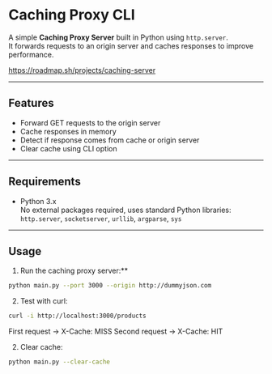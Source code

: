 # Caching Proxy CLI

A simple **Caching Proxy Server** built in Python using `http.server`.  
It forwards requests to an origin server and caches responses to improve performance.  

https://roadmap.sh/projects/caching-server


---


## **Features**

- Forward GET requests to the origin server
- Cache responses in memory
- Detect if response comes from cache or origin server
- Clear cache using CLI option

---

## **Requirements**

- Python 3.x  
No external packages required, uses standard Python libraries:  
`http.server`, `socketserver`, `urllib`, `argparse`, `sys`

---

## **Usage**

1. Run the caching proxy server:**

```bash
python main.py --port 3000 --origin http://dummyjson.com
```
2. Test with curl:
```bash
curl -i http://localhost:3000/products
```
First request → X-Cache: MISS
Second request → X-Cache: HIT

2. Clear cache:
```bash
python main.py --clear-cache
```


